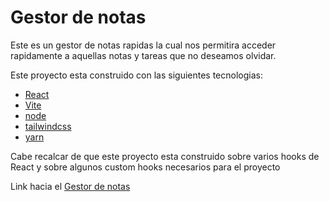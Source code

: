 # Gestor de notas
Este es un gestor de notas rapidas la cual nos permitira acceder rapidamente a aquellas notas y tareas que no deseamos olvidar.

Este proyecto esta construido con las siguientes tecnologias:
- [React](https://es.reactjs.org/)
- [Vite](https://vitejs.dev/)
- [node](https://nodejs.org/es/)
- [tailwindcss](https://tailwindcss.com/)
- [yarn](https://yarnpkg.com/)

Cabe recalcar de que  este proyecto esta construido sobre varios hooks de React y sobre algunos custom hooks necesarios para el proyecto 

Link hacia el  [Gestor de notas](https://gestor-notas-davidgp.netlify.app/)